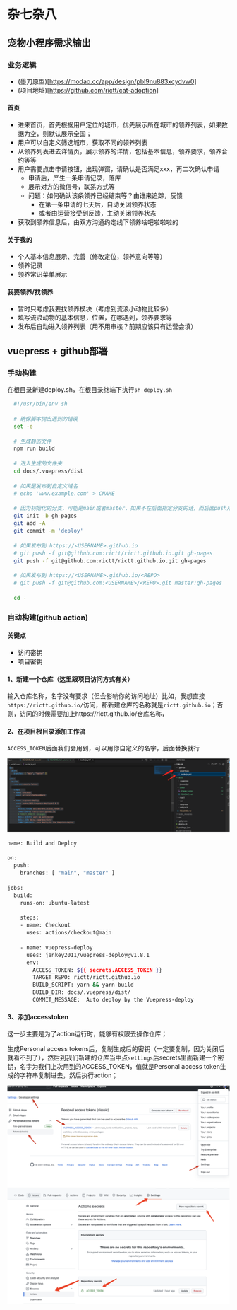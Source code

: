 # 杂七杂八

## 宠物小程序需求输出

### 业务逻辑
  - (墨刀原型)[https://modao.cc/app/design/pbl9nu883xcydvw0]
  - (项目地址)[https://github.com/rictt/cat-adoption]
  #### 首页
  - 进来首页，首先根据用户定位的城市，优先展示所在城市的领养列表，如果数据为空，则默认展示全国；
  - 用户可以自定义筛选城市，获取不同的领养列表
  - 从领养列表进去详情页，展示领养的详情，包括基本信息，领养要求，领养合约等等
  - 用户需要点击申请按钮，出现弹窗，请确认是否满足xxx，再二次确认申请
    - 申请后，产生一条申请记录，落库
    - 展示对方的微信号，联系方式等
    - 问题：如何确认该条领养已经结束等？由谁来追踪，反馈
      - 在第一条申请的七天后，自动关闭领养状态
      - 或者由运营接受到反馈，主动关闭领养状态
  - 获取到领养信息后，由双方沟通约定线下领养啥吧啦啦啦的
  #### 关于我的
  - 个人基本信息展示、完善（修改定位，领养意向等等）
  - 领养记录
  - 领养常识菜单展示

  #### 我要领养/找领养
  - 暂时只考虑我要找领养模块（考虑到流浪小动物比较多）
  - 填写流浪动物的基本信息，位置，在哪遇到，领养要求等
  - 发布后自动进入领养列表（用不用审核？前期应该只有运营会填）

## vuepress + github部署

  ### 手动构建

  在根目录新建deploy.sh，在根目录终端下执行`sh deploy.sh`

```sh
  #!/usr/bin/env sh

  # 确保脚本抛出遇到的错误
  set -e

  # 生成静态文件
  npm run build

  # 进入生成的文件夹
  cd docs/.vuepress/dist

  # 如果是发布到自定义域名
  # echo 'www.example.com' > CNAME

  # 因为初始化的分支，可能是main或者master，如果不在后面指定分支的话，而后面push用了自定义分支名称的话，会导致一直push不上去
  git init -b gh-pages
  git add -A
  git commit -m 'deploy'

  # 如果发布到 https://<USERNAME>.github.io
  # git push -f git@github.com:rictt/rictt.github.io.git gh-pages
  git push -f git@github.com:rictt/rictt.github.io.git gh-pages

  # 如果发布到 https://<USERNAME>.github.io/<REPO>
  # git push -f git@github.com:<USERNAME>/<REPO>.git master:gh-pages

  cd -

```

  ### 自动构建(github action)
  #### 关键点
  - 访问密钥
  - 项目密钥
  #### 1、新建一个仓库（这里跟项目访问方式有关）
  输入仓库名称，名字没有要求（但会影响你的访问地址）比如，我想直接`https://rictt.github.io/`访问，那新建仓库的名称就是`rictt.github.io`；否则，访问的时候需要加上https://rictt.github.io/仓库名称，

  #### 2、在项目根目录添加工作流
  `ACCESS_TOKEN`后面我们会用到，可以用你自定义的名字，后面替换就行

  ![](./image-2.png)
  ```sh
  name: Build and Deploy

  on:
    push:
      branches: [ "main", "master" ]

  jobs:
    build:
      runs-on: ubuntu-latest

      steps:    
      - name: Checkout
        uses: actions/checkout@main
      
      - name: vuepress-deploy
        uses: jenkey2011/vuepress-deploy@v1.8.1
        env:
          ACCESS_TOKEN: ${{ secrets.ACCESS_TOKEN }}
          TARGET_REPO: rictt/rictt.github.io
          BUILD_SCRIPT: yarn && yarn build
          BUILD_DIR: docs/.vuepress/dist/
          COMMIT_MESSAGE:  Auto deploy by the Vuepress-deploy

  ```
  
  #### 3、添加accesstoken
  这一步主要是为了action运行时，能够有权限去操作仓库；

  生成Personal access tokens后，复制生成后的密钥（一定要复制，因为关闭后就看不到了），然后到我们新建的仓库当中点`settings`后secrets里面新建一个密钥，名字为我们上次用到的ACCESS_TOKEN，值就是Personal access token生成的字符串复制进去，然后执行action；

  ![图片](./image-1.png)
  ![](./image-3.png)
